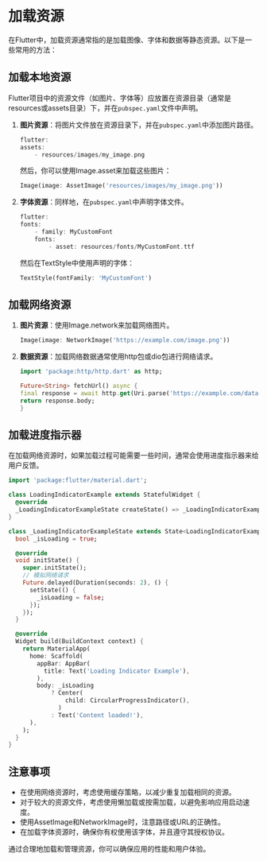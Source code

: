 # 加载资源

在Flutter中，加载资源通常指的是加载图像、字体和数据等静态资源。以下是一些常用的方法：

## 加载本地资源

Flutter项目中的资源文件（如图片、字体等）应放置在资源目录（通常是resources或assets目录）下，并在`pubspec.yaml`文件中声明。

1. **图片资源**：将图片文件放在资源目录下，并在`pubspec.yaml`中添加图片路径。

    ```dart
    flutter:
    assets:
        - resources/images/my_image.png
    ```

    然后，你可以使用Image.asset来加载这些图片：

    ```dart
    Image(image: AssetImage('resources/images/my_image.png'))
    ```

2. **字体资源**：同样地，在`pubspec.yaml`中声明字体文件。

    ```dart
    flutter:
    fonts:
        - family: MyCustomFont
        fonts:
            - asset: resources/fonts/MyCustomFont.ttf
    ```

    然后在TextStyle中使用声明的字体：

    ```dart
    TextStyle(fontFamily: 'MyCustomFont')
    ```

## 加载网络资源

1. **图片资源**：使用Image.network来加载网络图片。

    ```dart
    Image(image: NetworkImage('https://example.com/image.png'))
    ```

2. **数据资源**：加载网络数据通常使用http包或dio包进行网络请求。

    ```dart
    import 'package:http/http.dart' as http;

    Future<String> fetchUrl() async {
    final response = await http.get(Uri.parse('https://example.com/data.json'));
    return response.body;
    }
    ```

## 加载进度指示器

在加载网络资源时，如果加载过程可能需要一些时间，通常会使用进度指示器来给用户反馈。

```dart
import 'package:flutter/material.dart';

class LoadingIndicatorExample extends StatefulWidget {
  @override
  _LoadingIndicatorExampleState createState() => _LoadingIndicatorExampleState();
}

class _LoadingIndicatorExampleState extends State<LoadingIndicatorExample> {
  bool _isLoading = true;

  @override
  void initState() {
    super.initState();
    // 模拟网络请求
    Future.delayed(Duration(seconds: 2), () {
      setState(() {
        _isLoading = false;
      });
    });
  }

  @override
  Widget build(BuildContext context) {
    return MaterialApp(
      home: Scaffold(
        appBar: AppBar(
          title: Text('Loading Indicator Example'),
        ),
        body: _isLoading
            ? Center(
                child: CircularProgressIndicator(),
              )
            : Text('Content loaded!'),
      ),
    );
  }
}
```

## 注意事项

* 在使用网络资源时，考虑使用缓存策略，以减少重复加载相同的资源。
* 对于较大的资源文件，考虑使用懒加载或按需加载，以避免影响应用启动速度。
* 使用AssetImage和NetworkImage时，注意路径或URL的正确性。
* 在加载字体资源时，确保你有权使用该字体，并且遵守其授权协议。

通过合理地加载和管理资源，你可以确保应用的性能和用户体验。
